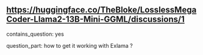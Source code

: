 ## https://huggingface.co/TheBloke/LosslessMegaCoder-Llama2-13B-Mini-GGML/discussions/1

contains_question: yes

question_part: how to get it working with Exlama ?